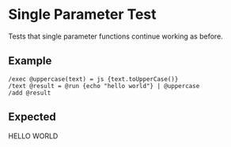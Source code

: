 # Single Parameter Test

Tests that single parameter functions continue working as before.

## Example

```mlld
/exec @uppercase(text) = js {text.toUpperCase()}
/text @result = @run {echo "hello world"} | @uppercase
/add @result
  ```

## Expected

HELLO WORLD